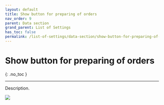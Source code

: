 ```yaml
---
layout: default
title: Show button for preparing of orders
nav_order: 9
parent: Data section
grand_parent: List of Settings
has_toc: false
permalink: /list-of-settings/data-section/show-button-for-preparing-of-orders
---
```


# Show button for preparing of orders
{: .no_toc }

---

Description.

![](/orderlord-help-kds/assets/images/kds/section_kitchen_history_1.png)
